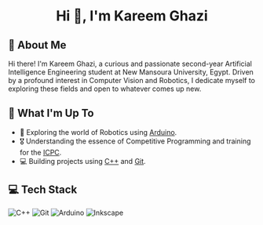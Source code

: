 <h1 align="center">Hi 👋, I'm Kareem Ghazi</h1>

## 💫 About Me
Hi there! I'm Kareem Ghazi, a curious and passionate second-year Artificial Intelligence Engineering student at New Mansoura University, Egypt. Driven by a profound interest in Computer Vision and Robotics, I dedicate myself to exploring these fields and open to whatever comes up new.

## 🚀 What I'm Up To

- 🤖 Exploring the world of Robotics using [Arduino](https://www.arduino.cc/).
- 🎖️ Understanding the essence of Competitive Programming and training for the [ICPC](https://icpc.global/).
- 💻 Building projects using [C++](https://en.m.wikipedia.org/wiki/C%2B%2B) and [Git](https://git-scm.com/).

## 💻 Tech Stack
![C++](https://img.shields.io/badge/c++-%2300599C.svg?style=for-the-badge&logo=c%2B%2B&logoColor=white)
![Git](https://img.shields.io/badge/git-%23F05033.svg?style=for-the-badge&logo=git&logoColor=white)
![Arduino](https://img.shields.io/badge/-Arduino-00979D?style=for-the-badge&logo=Arduino&logoColor=white)
![Inkscape](https://img.shields.io/badge/Inkscape-e0e0e0?style=for-the-badge&logo=inkscape&logoColor=080A13)
